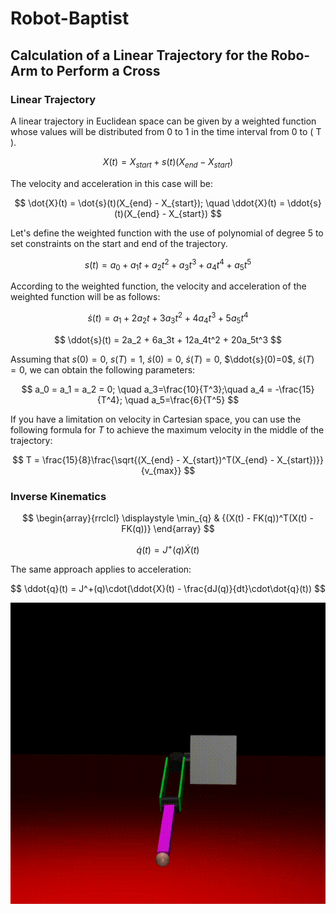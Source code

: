 # Robot-Baptist

## Calculation of a Linear Trajectory for the Robo-Arm to Perform a Cross

### Linear Trajectory

A linear trajectory in Euclidean space can be given by a weighted function whose values will be distributed from 0 to 1 in the time interval from 0 to \( T \).

$$
X(t) = X_{start} + s(t)(X_{end} - X_{start})
$$

The velocity and acceleration in this case will be:

$$
\dot{X}(t) = \dot{s}(t)(X_{end} - X_{start}); \quad \ddot{X}(t) = \ddot{s}(t)(X_{end} - X_{start})
$$

Let's define the weighted function with the use of polynomial of degree 5 to set constraints on the start and end of the trajectory.

$$
s(t) = a_0 + a_1t + a_2t^2 + a_3t^3 + a_4t^4 + a_5t^5
$$

According to the weighted function, the velocity and acceleration of the weighted function will be as follows:

$$
\dot{s}(t) = a_1 + 2a_2t + 3a_3t^2 + 4a_4t^3 + 5a_5t^4
$$

$$
\ddot{s}(t) = 2a_2 + 6a_3t + 12a_4t^2 + 20a_5t^3
$$

Assuming that $s(0)=0$, $s(T)=1$, $\dot{s}(0)=0$, $\dot{s}(T)=0$, $\ddot{s}(0)=0$, $\dot{s}(T)=0$, we can obtain the following parameters:

$$
a_0 = a_1 = a_2 = 0; \quad a_3=\frac{10}{T^3};\quad a_4 = -\frac{15}{T^4}; \quad a_5=\frac{6}{T^5}
$$

If you have a limitation on velocity in Cartesian space, you can use the following formula for $T$ to achieve the maximum velocity in the middle of the trajectory:

$$
T = \frac{15}{8}\frac{\sqrt{(X_{end} - X_{start})^T(X_{end} - X_{start})}}{v_{max}}
$$

### Inverse Kinematics

$$
\begin{array}{rrclcl}
\displaystyle \min_{q} & {(X(t) - FK(q))^T(X(t) - FK(q))}
\end{array}
$$

$$
\dot{q}(t) = J^+(q)\dot{X}(t)
$$

The same approach applies to acceleration:

$$
\ddot{q}(t) = J^+(q)\cdot(\ddot{X}(t) - \frac{dJ(q)}{dt}\cdot\dot{q}(t))
$$

![sim](assets/robo_cross.gif)